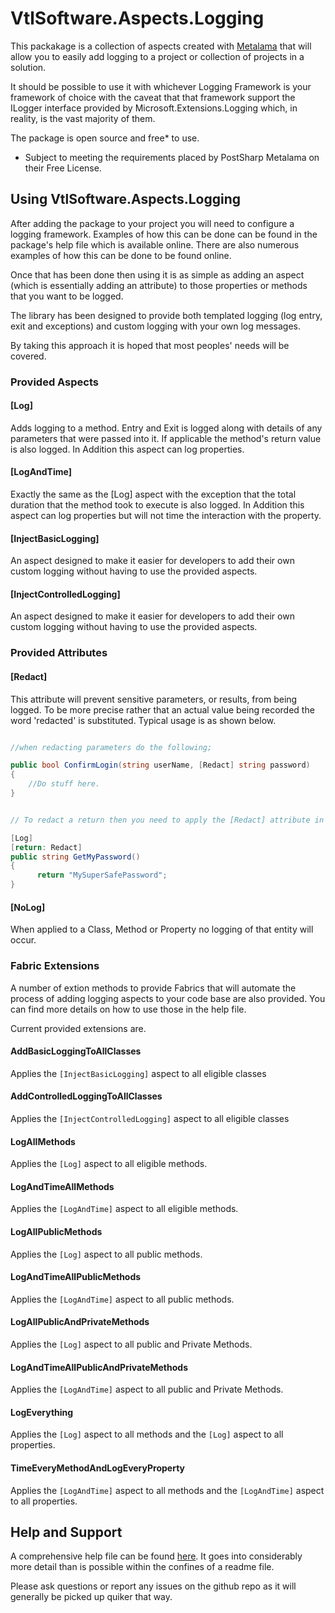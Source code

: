 # VtlSoftware.Aspects.Logging

This packakage is a collection of aspects created with [Metalama](https://www.postsharp.net/metalama) that will allow you to easily add logging to a project or collection of projects in a solution.

It should be possible to use it with whichever Logging Framework is your framework of choice with the caveat that that framework support the ILogger interface provided by Microsoft.Extensions.Logging which, in reality, is the vast majority of them.

The package is open source and free* to use.

* Subject to meeting the requirements placed by PostSharp Metalama on their Free License.


## Using VtlSoftware.Aspects.Logging

After adding the package to your project you will need to configure a logging framework. Examples of how this can be done can be found in the package's help file which is available online.  There are also numerous examples of how this can be done to be found online.

Once that has been done then using it is as simple as adding an aspect (which is essentially adding an attribute) to those properties or methods that you want to be logged.

The library has been designed to provide both templated logging (log entry, exit and exceptions) and custom logging with your own log messages.  

By taking this approach it is hoped that most peoples' needs will be covered.


### Provided Aspects

#### [Log]

Adds logging to a method.  Entry and Exit is logged along with details of any parameters that were passed into it.
If applicable the method's return value is also logged. In Addition this aspect can log properties.

#### [LogAndTime]

Exactly the same as the [Log] aspect with the exception that the total duration that the method took to execute is also logged.
In Addition this aspect can log properties but will not time the interaction with the property.

#### [InjectBasicLogging]

An aspect designed to make it easier for developers to add their own custom logging without having to use the provided aspects.

#### [InjectControlledLogging]

An aspect designed to make it easier for developers to add their own custom logging without having to use the provided aspects.

### Provided Attributes

#### [Redact]

This attribute will prevent sensitive parameters, or results, from being logged.  To be more precise rather that an actual value being recorded the word 'redacted' is substituted. Typical usage is as shown below.

```c#

//when redacting parameters do the following;

public bool ConfirmLogin(string userName, [Redact] string password)
{
	//Do stuff here.
}


// To redact a return then you need to apply the [Redact] attribute in the following way;

[Log]
[return: Redact]
public string GetMyPassword()
{
      return "MySuperSafePassword";
}


```


#### [NoLog]

When applied to a Class, Method or Property no logging of that entity will occur.


### Fabric Extensions

A number of extion methods to provide Fabrics that will automate the process of adding logging aspects to your code base are also provided.  You can find more details on how to use those in the help file.


Current provided extensions are.

#### AddBasicLoggingToAllClasses

Applies the ```[InjectBasicLogging]``` aspect to all eligible classes

#### AddControlledLoggingToAllClasses

Applies the ```[InjectControlledLogging]``` aspect to all eligible classes

#### LogAllMethods

Applies the ```[Log]``` aspect to all eligible methods.

#### LogAndTimeAllMethods

Applies the ```[LogAndTime]``` aspect to all eligible methods.

#### LogAllPublicMethods

Applies the ```[Log]``` aspect to all public methods.

#### LogAndTimeAllPublicMethods

Applies the ```[LogAndTime]``` aspect to all public methods.

#### LogAllPublicAndPrivateMethods

Applies the ```[Log]``` aspect to all public and Private Methods.

#### LogAndTimeAllPublicAndPrivateMethods

Applies the ```[LogAndTime]``` aspect to all public and Private Methods.

#### LogEverything

Applies the ```[Log]``` aspect to all methods and the ```[Log]``` aspect to all properties.

#### TimeEveryMethodAndLogEveryProperty

Applies the ```[LogAndTime]``` aspect to all methods and the ```[LogAndTime]``` aspect to all properties.


## Help and Support

A comprehensive help file can be found [here](https://vtlsoftware.co.uk/aspectdocs/Introduction.html).  It goes into considerably more detail than is possible within the confines of a readme file.

Please ask questions or report any issues on the github repo as it will generally be picked up quiker that way. 
